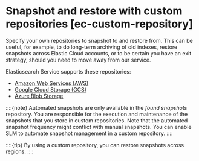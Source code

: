 # Snapshot and restore with custom repositories [ec-custom-repository]

Specify your own repositories to snapshot to and restore from. This can be useful, for example, to do long-term archiving of old indexes, restore snapshots across Elastic Cloud accounts, or to be certain you have an exit strategy, should you need to move away from our service.

Elasticsearch Service supports these repositories:

* [Amazon Web Services (AWS)](../../../deploy-manage/tools/snapshot-and-restore/ec-aws-custom-repository.md)
* [Google Cloud Storage (GCS)](../../../deploy-manage/tools/snapshot-and-restore/ec-gcs-snapshotting.md)
* [Azure Blob Storage](../../../deploy-manage/tools/snapshot-and-restore/ec-azure-snapshotting.md)

::::{note} 
Automated snapshots are only available in the *found snapshots* repository. You are responsible for the execution and maintenance of the snapshots that you store in custom repositories. Note that the automated snapshot frequency might conflict with manual snapshots. You can enable SLM to automate snapshot management in a custom repository.
::::


::::{tip} 
By using a custom repository, you can restore snapshots across regions.
::::





